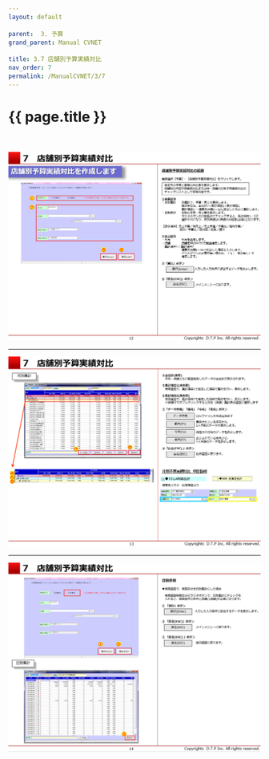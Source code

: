 ```yaml
---
layout: default

parent:  3. 予算
grand_parent: Manual CVNET

title: 3.7 店舗別予算実績対比
nav_order: 7
permalink: /ManualCVNET/3/7
---
```


# {{ page.title }} <br/><br/>

<a href="/img/Yosan/Y13.PNG" target="_blank">
<img src="/img/Yosan/Y13.PNG" alt="login image"></a>

---

<a href="/img/Yosan/Y14.PNG" target="_blank">
<img src="/img/Yosan/Y14.PNG" alt="login image"></a>

---

<a href="/img/Yosan/Y15.PNG" target="_blank">
<img src="/img/Yosan/Y15.PNG" alt="login image"></a>
